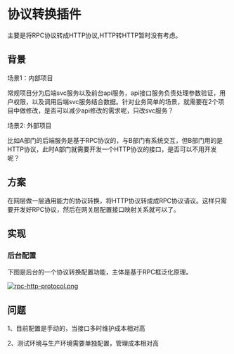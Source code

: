 # 协议转换插件

主要是将RPC协议转成HTTP协议,HTTP转HTTP暂时没有考虑。

## 背景

场景1：内部项目

常规项目分为后端svc服务以及前台api服务，api接口服务负责处理参数验证，用户权限，以及调用后端svc服务结合数据。针对业务简单的场景，就需要在2个项目中做修改，是否可以减少api修改的需求呢，只改svc服务？

场景2: 外部项目

比如A部门的后端服务是基于RPC协议的，与B部门有系统交互，但B部门用的是HTTP协议，此时A部门就需要开发一个HTTP协议的接口，是否可以不用开发呢？

## 方案

在网层做一层通用能力的协议转换，将HTTP协议转成成RPC协议请议。这样只需要开发好RPC协议，然后在网关层配置接口映射关系就可以了。

## 实现

### 后台配置

下图是后台的一个协议转换配置功能，主体是基于RPC框泛化原理。

[![rpc-http-protocol.png](https://i.postimg.cc/nVQgmJmd/rpc-http-protocol.png)](https://postimg.cc/qg41fWjn)

## 问题

1、目前配置是手动的，当接口多时维护成本相对高

2、测试环境与生产环境需要单独配置，管理成本相对高
